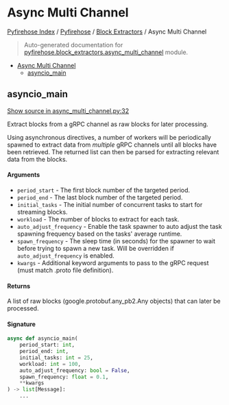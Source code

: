 # Async Multi Channel

[Pyfirehose Index](../../README.md#pyfirehose-index) /
[Pyfirehose](../index.md#pyfirehose) /
[Block Extractors](./index.md#block-extractors) /
Async Multi Channel

> Auto-generated documentation for [pyfirehose.block_extractors.async_multi_channel](https://github.com/Krow10/pyfirehose/blob/main/pyfirehose/block_extractors/async_multi_channel.py) module.

- [Async Multi Channel](#async-multi-channel)
  - [asyncio_main](#asyncio_main)

## asyncio_main

[Show source in async_multi_channel.py:32](https://github.com/Krow10/pyfirehose/blob/main/pyfirehose/block_extractors/async_multi_channel.py#L32)

Extract blocks from a gRPC channel as raw blocks for later processing.

Using asynchronous directives, a number of workers will be periodically spawned to
extract data from *multiple* gRPC channels until all blocks have been retrieved.
The returned list can then be parsed for extracting relevant data from the blocks.

#### Arguments

- `period_start` - The first block number of the targeted period.
- `period_end` - The last block number of the targeted period.
- `initial_tasks` - The initial number of concurrent tasks to start for streaming blocks.
- `workload` - The number of blocks to extract for each task.
- `auto_adjust_frequency` - Enable the task spawner to auto adjust the task spawning frequency based on the tasks' average
runtime.
- `spawn_frequency` - The sleep time (in seconds) for the spawner to wait before trying to spawn a new task.
Will be overridden if `auto_adjust_frequency` is enabled.
- `kwargs` - Additional keyword arguments to pass to the gRPC request (must match .proto file definition).

#### Returns

A list of raw blocks (google.protobuf.any_pb2.Any objects) that can later be processed.

#### Signature

```python
async def asyncio_main(
    period_start: int,
    period_end: int,
    initial_tasks: int = 25,
    workload: int = 100,
    auto_adjust_frequency: bool = False,
    spawn_frequency: float = 0.1,
    **kwargs
) -> list[Message]:
    ...
```


